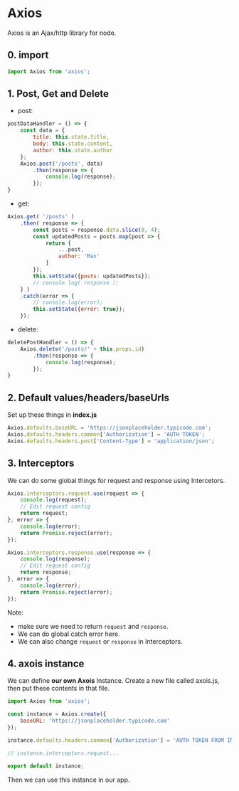 # Axios

Axios is an Ajax/http library for node.

## 0. import

```ts
import Axios from 'axios';
```

## 1. Post, Get and Delete

- post:

```js
postDataHandler = () => {
    const data = {
        title: this.state.title,
        body: this.state.content,
        author: this.state.author
    };
    Axios.post('/posts', data)
        .then(response => {
            console.log(response);
        });
}
```

- get:

```js
Axios.get( '/posts' )
    .then( response => {
        const posts = response.data.slice(0, 4);
        const updatedPosts = posts.map(post => {
            return {
                ...post,
                author: 'Max'
            }
        });
        this.setState({posts: updatedPosts});
        // console.log( response );
    } )
    .catch(error => {
        // console.log(error);
        this.setState({error: true});
    });
```

- delete:

```js
deletePostHandler = () => {
    Axios.delete('/posts/' + this.props.id)
        .then(response => {
            console.log(response);
        });
}
```

## 2. Default values/headers/baseUrls

Set up these things in **index.js**

```js
Axios.defaults.baseURL = 'https://jsonplaceholder.typicode.com';
Axios.defaults.headers.common['Authorization'] = 'AUTH TOKEN';
Axios.defaults.headers.post['Content-Type'] = 'application/json';
```

## 3. Interceptors

We can do some global things for request and response using Intercetors.

```js
Axios.interceptors.request.use(request => {
    console.log(request);
    // Edit request config
    return request;
}, error => {
    console.log(error);
    return Promise.reject(error);
});

Axios.interceptors.response.use(response => {
    console.log(response);
    // Edit request config
    return response;
}, error => {
    console.log(error);
    return Promise.reject(error);
});
```

Note:

- make sure we need to return `request` and `response`.
- We can do global catch error here.
- We can also change `request` or `response` in Interceptors.

## 4. axois instance

We can define **our own Axois** Instance. Create a new file called axois.js, then put these contents in that file.

```js
import Axios from 'axios';

const instance = Axios.create({
    baseURL: 'https://jsonplaceholder.typicode.com'
});

instance.defaults.headers.common['Authorization'] = 'AUTH TOKEN FROM INSTANCE';

// instance.interceptors.request...

export default instance;
```

Then we can use this instance in our app.